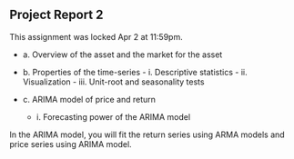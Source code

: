 ## Project Report 2

 
 This assignment was locked Apr 2 at 11:59pm.
- a. Overview of the asset and the market for the asset
  
- b. Properties of the time-series
      - i. Descriptive statistics 
      - ii. Visualization 
      - iii. Unit-root and seasonality tests

- c. ARIMA model of price and return  
    - i. Forecasting power of the ARIMA model

In the ARIMA model, you will fit the return series using ARMA models and price series using ARIMA model. 
